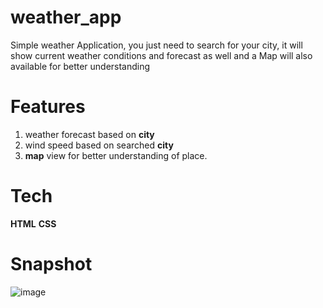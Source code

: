 # weather_app
Simple weather Application, you just need to search for your city, it will show current weather conditions and forecast as well and a Map will also available for better understanding 

# Features
1. weather forecast based on **city**
2. wind speed based on searched **city**
3. **map** view for better understanding of place.

# Tech
**HTML**
**CSS**

# Snapshot
![image](https://github.com/iam-riyaz/weather_app/assets/97458162/ae26b086-35dc-4829-be02-354a68f81c9b)

